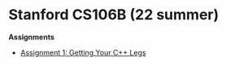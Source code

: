 # Stanford CS106B  (22 summer)
**Assignments**

* [Assignment 1: Getting Your C++ Legs](https://web.stanford.edu/class/archive/cs/cs106b/cs106b.1228/assignments/1-cpp/)
